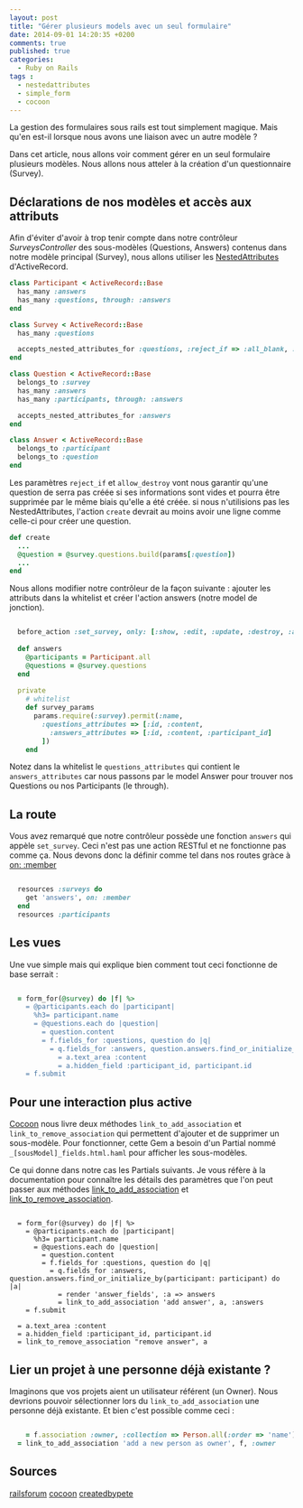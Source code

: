 ```yaml
---
layout: post
title: "Gérer plusieurs models avec un seul formulaire"
date: 2014-09-01 14:20:35 +0200
comments: true
published: true
categories:
  - Ruby on Rails
tags :
  - nestedattributes
  - simple_form
  - cocoon
---
```


La gestion des formulaires sous rails est tout simplement magique. Mais qu'en est-il lorsque nous avons une liaison avec un autre modèle ?

Dans cet article, nous allons voir comment gérer en un seul formulaire plusieurs modèles. Nous allons nous atteler à la création d'un questionnaire (Survey).

## Déclarations de nos modèles et accès aux attributs
Afin d'éviter d'avoir à trop tenir compte dans notre contrôleur *SurveysController* des sous-modèles (Questions, Answers) contenus dans notre modèle principal (Survey), nous allons utiliser les [NestedAttributes](http://api.rubyonrails.org/classes/ActiveRecord/NestedAttributes/ClassMethods.html) d'ActiveRecord.

```ruby app/models/participant.rb
class Participant < ActiveRecord::Base
  has_many :answers
  has_many :questions, through: :answers
end
```

```ruby app/models/survey.rb
class Survey < ActiveRecord::Base
  has_many :questions

  accepts_nested_attributes_for :questions, :reject_if => :all_blank, :allow_destroy => true
end
```

```ruby app/models/question.rb
class Question < ActiveRecord::Base
  belongs_to :survey
  has_many :answers
  has_many :participants, through: :answers

  accepts_nested_attributes_for :answers
end
```

```ruby app/models/answer.rb
class Answer < ActiveRecord::Base
  belongs_to :participant
  belongs_to :question
end
```

Les paramètres `reject_if` et `allow_destroy` vont nous garantir qu'une question de serra pas créée si ses informations sont vides et pourra être supprimée par le même biais qu'elle a été créée. si nous n'utilisions pas les NestedAttributes, l'action `create` devrait au moins avoir une ligne comme celle-ci pour créer une question.
```ruby app/controllers/surveys_controller.rb
def create
  ...
  @question = @survey.questions.build(params[:question])
  ...
end
```

Nous allons modifier notre contrôleur de la façon suivante : ajouter les attributs dans la whitelist et créer l'action answers (notre model de jonction).
```ruby app/controllers/projects_controller.rb

  before_action :set_survey, only: [:show, :edit, :update, :destroy, :answers]
  
  def answers
    @participants = Participant.all
    @questions = @survey.questions
  end
  
  private
    # whitelist
    def survey_params
      params.require(:survey).permit(:name,
        :questions_attributes => [:id, :content,
          :answers_attributes => [:id, :content, :participant_id]
        ])
    end
```

Notez dans la whitelist le `questions_attributes` qui contient le `answers_attributes` car nous passons par le model Answer pour trouver nos Questions ou nos Participants (le through).

## La route
Vous avez remarqué que notre contrôleur possède une fonction `answers` qui appèle `set_survey`. Ceci n'est pas une action RESTful et ne fonctionne pas comme ça. Nous devons donc la définir comme tel dans nos routes gràce à [on: :member](http://guides.rubyonrails.org/routing.html#adding-more-restful-actions)

```ruby config/routes.rb

  resources :surveys do
    get 'answers', on: :member
  end
  resources :participants
```

## Les vues
Une vue simple mais qui explique bien comment tout ceci fonctionne de base serrait :
```ruby app/views/surveys/_form.html.haml

  = form_for(@survey) do |f| %>
    = @participants.each do |participant|
      %h3= participant.name
      = @questions.each do |question|
        = question.content
        = f.fields_for :questions, question do |q|
          = q.fields_for :answers, question.answers.find_or_initialize_by(participant: participant) do |a|
            = a.text_area :content
            = a.hidden_field :participant_id, participant.id
    = f.submit
```

## Pour une interaction plus active
[Cocoon](https://github.com/nathanvda/cocoon) nous livre deux méthodes `link_to_add_association` et `link_to_remove_association` qui permettent d'ajouter et de supprimer un sous-modèle. Pour fonctionner, cette Gem a besoin d'un Partial nommé `_[sousModel]_fields.html.haml` pour afficher les sous-modèles.

Ce qui donne dans notre cas les Partials suivants. Je vous réfère à la documentation pour connaître les détails des paramètres que l'on peut passer aux méthodes [link_to_add_association](https://github.com/nathanvda/cocoon/#link_to_add_association) et [link_to_remove_association](https://github.com/nathanvda/cocoon/#link_to_remove_association).

```haml app/views/surveys/_form.html.haml

  = form_for(@survey) do |f| %>
    = @participants.each do |participant|
      %h3= participant.name
      = @questions.each do |question|
        = question.content
        = f.fields_for :questions, question do |q|
          = q.fields_for :answers, question.answers.find_or_initialize_by(participant: participant) do |a|
            = render 'answer_fields', :a => answers
            = link_to_add_association 'add answer', a, :answers
    = f.submit
```

```haml app/views/surveys/_answer_fields.html.haml
  = a.text_area :content
  = a.hidden_field :participant_id, participant.id
  = link_to_remove_association "remove answer", a
```

## Lier un projet à une personne déjà existante ?
Imaginons que vos projets aient un utilisateur référent (un Owner). Nous devrions pouvoir sélectionner lors du `link_to_add_association` une personne déjà existante. Et bien c'est possible comme ceci :

```ruby

    = f.association :owner, :collection => Person.all(:order => 'name'), :prompt => 'Choose an existing owner'
  = link_to_add_association 'add a new person as owner', f, :owner
```

## Sources
[railsforum](http://archive.railsforum.com/viewtopic.php?id=717)
[cocoon](https://github.com/nathanvda/cocoon/)
[createdbypete](http://www.createdbypete.com/articles/working-with-nested-forms-and-a-many-to-many-association-in-rails-4/)
